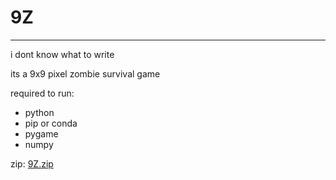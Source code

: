 # 9Z
-----------------------------------------------------------------------------------------------------
i dont know what to write

its a 9x9 pixel zombie survival game

required to run:
- python
- pip or conda
- pygame
- numpy

zip: [9Z.zip](https://github.com/user-attachments/files/15972828/9Z.zip)
